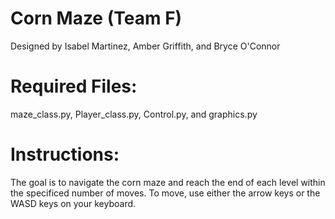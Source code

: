 # Corn Maze (Team F)

Designed by Isabel Martinez, Amber Griffith, and Bryce O'Connor

# Required Files:
maze_class.py, Player_class.py, Control.py, and graphics.py

# Instructions:
The goal is to navigate the corn maze and reach the end of each level within the specificed number of moves.
To move, use either the arrow keys or the WASD keys on your keyboard.
